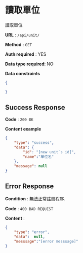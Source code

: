 # 讀取單位

讀取單位

**URL** : `/api/unit/`

**Method** : `GET`

**Auth required** : YES

**Data type required**: NO

**Data constraints**

```json
{
    
}

```

## Success Response

**Code** : `200 OK`

**Content example**

```json
{
    "type": "success",
    "data": {
        "id": "[new unit`s id]",
        "name":"單位名"
    },
    "message": null
}
```

## Error Response

**Condition** : 無法正常註冊程序.

**Code** : `400 BAD REQUEST`

**Content** :

```json
{
    "type": "error",
    "data":  null,
    "messsage":"[error messsage]"
}
```